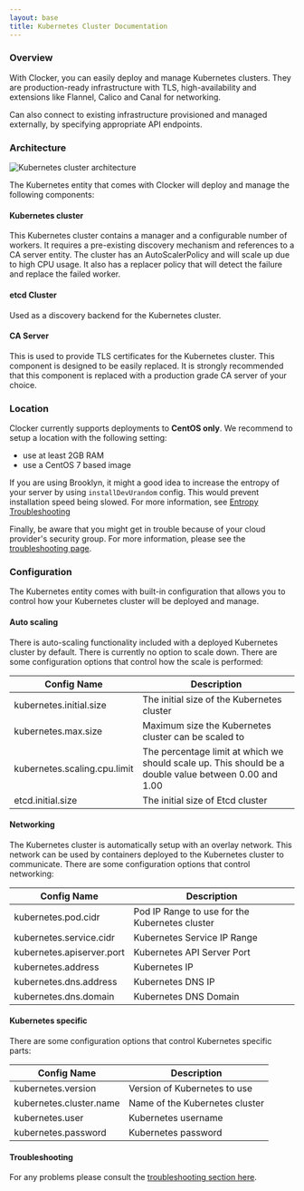 ```yaml
---
layout: base
title: Kubernetes Cluster Documentation
---
```


### Overview
With Clocker, you can easily deploy and manage Kubernetes clusters. They are production-ready infrastructure with TLS, high-availability and extensions like Flannel, Calico and Canal for networking.

Can also connect to existing infrastructure provisioned and managed externally, by specifying appropriate API endpoints.

### Architecture
![Kubernetes cluster architecture]({{site.baseurl}}/assets/images/kubernetes-architecture.png)

The Kubernetes entity that comes with Clocker will deploy and manage the following components:

#### Kubernetes cluster
This Kubernetes cluster contains a manager and a configurable number of workers.
It requires a pre-existing discovery mechanism and references to a CA server entity.
The cluster has an AutoScalerPolicy and will scale up due to high CPU usage. It also has a replacer policy that will detect the failure and replace the failed worker.

#### etcd Cluster
Used as a discovery backend for the Kubernetes cluster.

#### CA Server
This is used to provide TLS certificates for the Kubernetes cluster. This component is designed to be easily replaced. It is strongly recommended that this component is replaced with a production grade CA server of your choice.

### Location
Clocker currently supports deployments to **CentOS only**. We recommend to setup a location with the following setting:

- use at least 2GB RAM
- use a CentOS 7 based image

If you are using Brooklyn, it might a good idea to increase the entropy of your server by using `installDevUrandom` config. This would prevent installation speed being slowed. For more information, see [Entropy Troubleshooting](https://brooklyn.apache.org/documentation/increase-entropy.html)

Finally, be aware that you might get in trouble because of your cloud provider's security group. For more information, please see the [troubleshooting page](troubleshooting.html#failed-to-find-machine-unique-group-on-node).

### Configuration 
The Kubernetes entity comes with built-in configuration that allows you to control how your Kubernetes cluster will be deployed and manage.

#### Auto scaling
There is auto-scaling functionality included with a deployed Kubernetes cluster by default. There is currently no option to scale down. There are some configuration options that control how the scale is performed:

| Config Name                  | Description                                                                                           |
|------------------------------|-------------------------------------------------------------------------------------------------------|
| kubernetes.initial.size      | The initial size of the Kubernetes cluster                                                            |
| kubernetes.max.size          | Maximum size the Kubernetes cluster can be scaled to                                                  |
| kubernetes.scaling.cpu.limit | The percentage limit at which we should scale up. This should be a double value between 0.00 and 1.00 |
| etcd.initial.size            | The initial size of Etcd cluster                                                                      |

#### Networking
The Kubernetes cluster is automatically setup with an overlay network. This network can be used by containers deployed to the Kubernetes cluster to communicate. There are some configuration options that control networking:

| Config Name               | Description                                    |
|---------------------------|------------------------------------------------|
| kubernetes.pod.cidr       | Pod IP Range to use for the Kubernetes cluster |
| kubernetes.service.cidr   | Kubernetes Service IP Range                    |
| kubernetes.apiserver.port | Kubernetes API Server Port                     |
| kubernetes.address        | Kubernetes IP                                  |
| kubernetes.dns.address    | Kubernetes DNS IP                              |
| kubernetes.dns.domain     | Kubernetes DNS Domain                          |

#### Kubernetes specific
There are some configuration options that control Kubernetes specific parts:

| Config Name             | Description                    |
|-------------------------|--------------------------------|
| kubernetes.version      | Version of Kubernetes to use   |
| kubernetes.cluster.name | Name of the Kubernetes cluster |
| kubernetes.user         | Kubernetes username            |
| kubernetes.password     | Kubernetes password            |

#### Troubleshooting
For any problems please consult the [troubleshooting section here](troubleshooting.html).
